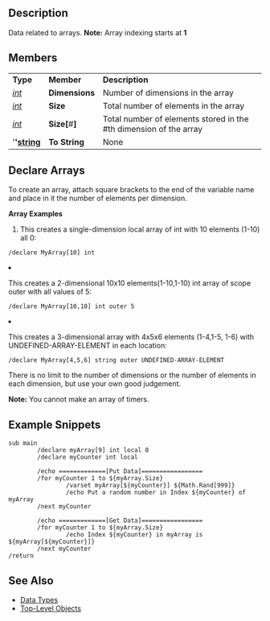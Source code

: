 ## Description

Data related to arrays. **Note:** Array indexing starts at **1**

## Members

|                                            |                   |                                                                   |
|--------------------------------------------|-------------------|-------------------------------------------------------------------|
| **Type**                                   | **Member**        | **Description**                                                   |
| *[int](datatype-int.md)*           | **Dimensions**    | Number of dimensions in the array                                 |
| *[int](datatype-int.md)*           | **Size**          | Total number of elements in the array                             |
| *[int](datatype-int.md)*           | **Size\[**#**\]** | Total number of elements stored in the #th dimension of the array |
| '**'[string](datatype-string.md)** | **To String**     | None                                                              |

## Declare Arrays

To create an array, attach square brackets to the end of the variable name and place in it the number of elements per
dimension.

**Array Examples**

1.  This creates a single-dimension local array of int with 10 elements (1-10) all 0:

<!-- -->

    /declare MyArray[10] int

<li>

This creates a 2-dimensional 10x10 elements(1-10,1-10) int array of scope outer with all values of 5:

</li>

    /declare MyArray[10,10] int outer 5

<li>

This creates a 3-dimensional array with 4x5x6 elements (1-4,1-5, 1-6) with UNDEFINED-ARRAY-ELEMENT in each location:

</li>

    /declare MyArray[4,5,6] string outer UNDEFINED-ARRAY-ELEMENT

There is no limit to the number of dimensions or the number of elements in each dimension, but use your own good
judgement.

</ol>

**Note:** You cannot make an array of timers.

## Example Snippets

    sub main
            /declare myArray[9] int local 0
            /declare myCounter int local

            /echo =============[Put Data]=================
            /for myCounter 1 to ${myArray.Size}
                    /varset myArray[${myCounter}] ${Math.Rand[999]}
                    /echo Put a random number in Index ${myCounter} of myArray
            /next myCounter

            /echo =============[Get Data]=================
            /for myCounter 1 to ${myArray.Size}
                    /echo Index ${myCounter} in myArray is ${myArray[${myCounter}]}
            /next myCounter
    /return

## See Also

-   [Data Types](data-types.md)
-   [Top-Level Objects](../top-level-objects/top-level-objects.md)


